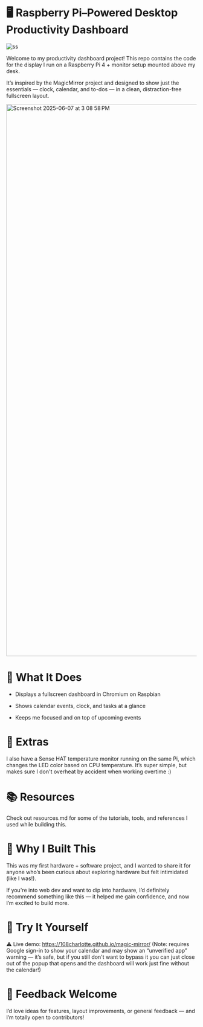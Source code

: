 # 🖥️ Raspberry Pi–Powered Desktop Productivity Dashboard

![ss](https://github.com/user-attachments/assets/4ad89d68-9a67-43f6-b950-0cf1cf5ba336)

Welcome to my productivity dashboard project! This repo contains the code for the display I run on a Raspberry Pi 4 + monitor setup mounted above my desk.

It’s inspired by the MagicMirror project and designed to show just the essentials — clock, calendar, and to-dos — in a clean, distraction-free fullscreen layout.

<img width="1462" alt="Screenshot 2025-06-07 at 3 08 58 PM" src="https://github.com/user-attachments/assets/cff49610-2ed2-4b7d-8ce5-3189389b31e1" />

# 🧠 What It Does
- Displays a fullscreen dashboard in Chromium on Raspbian

- Shows calendar events, clock, and tasks at a glance

- Keeps me focused and on top of upcoming events

# 🧰 Extras
I also have a Sense HAT temperature monitor running on the same Pi, which changes the LED color based on CPU temperature. It’s super simple, but makes sure I don't overheat by accident when working overtime :)

# 📚 Resources
Check out resources.md for some of the tutorials, tools, and references I used while building this.

# 💬 Why I Built This
This was my first hardware + software project, and I wanted to share it for anyone who’s been curious about exploring hardware but felt intimidated (like I was!).

If you're into web dev and want to dip into hardware, I’d definitely recommend something like this — it helped me gain confidence, and now I’m excited to build more.

# 🚀 Try It Yourself
⚠️ Live demo: https://108charlotte.github.io/magic-mirror/
(Note: requires Google sign-in to show your calendar and may show an “unverified app” warning — it’s safe, but if you still don't want to bypass it you can just close out of the popup that opens and the dashboard will work just fine without the calendar!)

# 🙌 Feedback Welcome
I’d love ideas for features, layout improvements, or general feedback — and I’m totally open to contributors!
